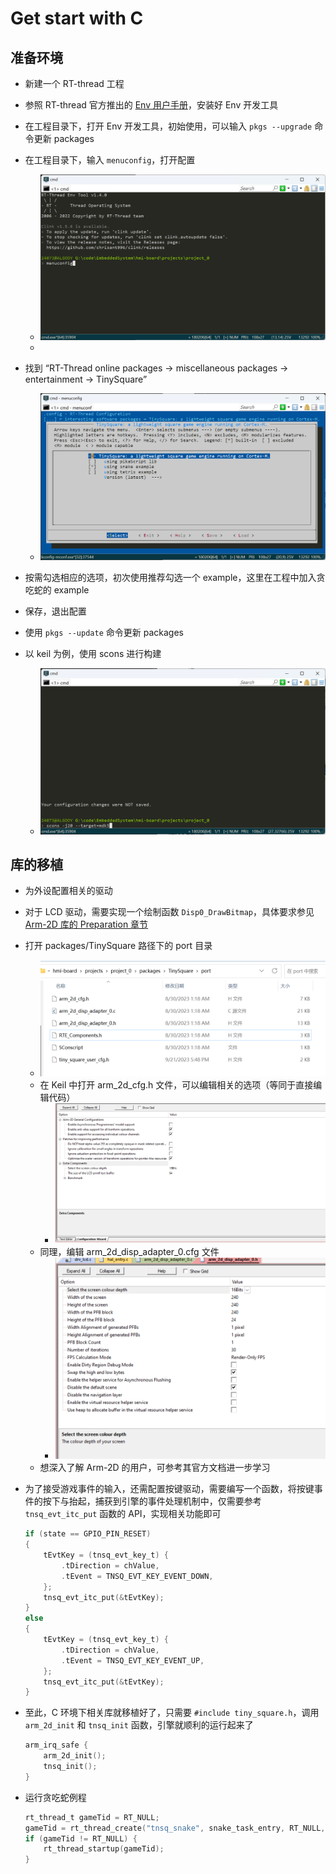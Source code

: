 # Get start with C

## 准备环境

- 新建一个 RT-thread 工程

- 参照 RT-thread 官方推出的 [Env 用户手册](https://www.rt-thread.org/document/site/#/development-tools/env/env)，安装好 Env 开发工具

- 在工程目录下，打开 Env 开发工具，初始使用，可以输入 `pkgs --upgrade` 命令更新 packages
 
- 在工程目录下，输入 `menuconfig`，打开配置
  - ![menuconfig](./image/menuconfig.png)
  - 
- 找到 “RT-Thread online packages -> miscellaneous packages -> entertainment -> TinySquare”
  - ![TinySquare](./image/TinySquare.png)

- 按需勾选相应的选项，初次使用推荐勾选一个 example，这里在工程中加入贪吃蛇的 example

- 保存，退出配置

- 使用 `pkgs --update` 命令更新 packages

- 以 keil 为例，使用 scons 进行构建
  - ![scons](./image/scons.png)

## 库的移植

- 为外设配置相关的驱动

- 对于 LCD 驱动，需要实现一个绘制函数 `Disp0_DrawBitmap`，具体要求参见 [Arm-2D 库的 Preparation 章节](https://github.com/ARM-software/Arm-2D/blob/main/documentation/how_to_deploy_the_arm_2d_library.md#31-preparation)

- 打开 packages/TinySquare 路径下的 port 目录
  - ![port](./image/port.png)
  - 在 Keil 中打开 arm_2d_cfg.h 文件，可以编辑相关的选项（等同于直接编辑代码）
    - ![arm_2d_cfg](./image/arm_2d_cfg.png)
  - 同理，编辑 arm_2d_disp_adapter_0.cfg 文件
    - ![disp](./image/disp.png)
  - 想深入了解 Arm-2D 的用户，可参考其官方文档进一步学习

- 为了接受游戏事件的输入，还需配置按键驱动，需要编写一个函数，将按键事件的按下与抬起，捕获到引擎的事件处理机制中，仅需要参考 `tnsq_evt_itc_put` 函数的 API，实现相关功能即可
    ```c
    if (state == GPIO_PIN_RESET)
    {
        tEvtKey = (tnsq_evt_key_t) {
            .tDirection = chValue,
            .tEvent = TNSQ_EVT_KEY_EVENT_DOWN,
        };
        tnsq_evt_itc_put(&tEvtKey);
    }
    else
    {
        tEvtKey = (tnsq_evt_key_t) {
            .tDirection = chValue,
            .tEvent = TNSQ_EVT_KEY_EVENT_UP,
        };
        tnsq_evt_itc_put(&tEvtKey);
    }
    ```

- 至此，C 环境下相关库就移植好了，只需要 `#include tiny_square.h`，调用 `arm_2d_init` 和 `tnsq_init` 函数，引擎就顺利的运行起来了
    ```c
    arm_irq_safe {
        arm_2d_init();
        tnsq_init();
    }
    ```

- 运行贪吃蛇例程
    ```c
    rt_thread_t gameTid = RT_NULL;
    gameTid = rt_thread_create("tnsq_snake", snake_task_entry, RT_NULL, THREAD_STACK_SIZE, THREAD_PRIORITY-2, THREAD_TIMESLICE);
	if (gameTid != RT_NULL) {
		rt_thread_startup(gameTid);
	}
    ```